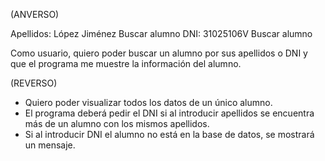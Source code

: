 (ANVERSO)

Apellidos: López Jiménez Buscar alumno
DNI: 31025106V Buscar alumno

Como usuario, quiero poder buscar un alumno por sus apellidos o DNI y que el
programa me muestre la información del alumno.

(REVERSO)

- Quiero poder visualizar todos los datos de un único alumno.
- El programa deberá pedir el DNI si al introducir apellidos se encuentra más de
  un alumno con los mismos apellidos.
- Si al introducir DNI el alumno no está en la base de datos, se mostrará un
  mensaje.
